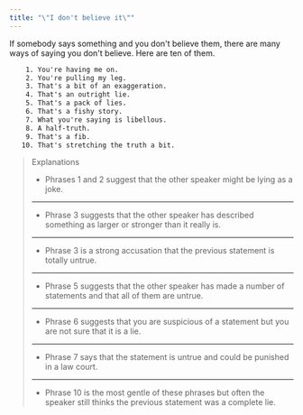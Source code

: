 ```yaml
---
title: "\"I don't believe it\""
---
```


If somebody says something and you don't believe them, there are many ways of saying you don't believe. Here are ten of them.

```txt
    1. You're having me on.
    2. You're pulling my leg.
    3. That's a bit of an exaggeration.
    4. That's an outright lie.
    5. That's a pack of lies.
    6. That's a fishy story.
    7. What you're saying is libellous.
    8. A half-truth.
    9. That's a fib.
   10. That's stretching the truth a bit.
```

> Explanations
>
> - Phrases 1 and 2 suggest that the other speaker might be lying as a joke.
>
> ---
>
> - Phrase 3 suggests that the other speaker has described something as larger or stronger than it really is.
>
> ---
>
> - Phrase 3 is a strong accusation that the previous statement is totally untrue.
>
> ---
>
> - Phrase 5 suggests that the other speaker has made a number of statements and that all of them are untrue.
>
> ---
>
> - Phrase 6 suggests that you are suspicious of a statement but you are not sure that it is a lie.
>
> ---
>
> - Phrase 7 says that the statement is untrue and could be punished in a law court.
>
> ---
>
> - Phrase 10 is the most gentle of these phrases but often the speaker still thinks the previous statement was a complete lie.
